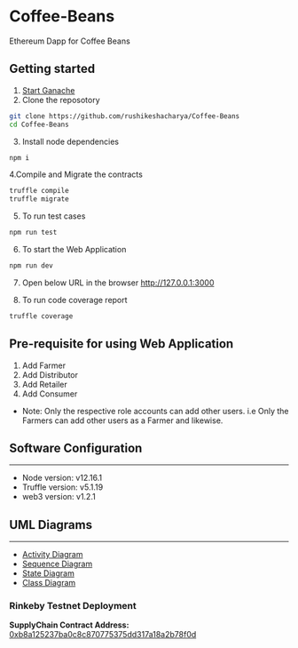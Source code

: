 # Coffee-Beans

Ethereum Dapp for Coffee Beans

## Getting started

1. [Start Ganache](https://www.trufflesuite.com/docs/ganache/quickstart)
2. Clone the reposotory

```bash
git clone https://github.com/rushikeshacharya/Coffee-Beans
cd Coffee-Beans
```

3. Install node dependencies

```bash
npm i
```

4.Compile and Migrate the contracts

```bash
truffle compile
truffle migrate
```

5. To run test cases

```bash
npm run test
```

6. To start the Web Application

```bash
npm run dev
```

7. Open below URL in the browser
   http://127.0.0.1:3000

8. To run code coverage report

```bash
truffle coverage
```

## Pre-requisite for using Web Application

1. Add Farmer
2. Add Distributor
3. Add Retailer
4. Add Consumer

- Note: Only the respective role accounts can add other users. i.e Only the Farmers can add other users as a Farmer and likewise.

## Software Configuration

---

- Node version: v12.16.1
- Truffle version: v5.1.19
- web3 version: v1.2.1

## UML Diagrams

---

- [Activity Diagram](https://github.com/rushikeshacharya/Coffee-Beans/blob/master/docs/Activity.png)
- [Sequence Diagram](https://github.com/rushikeshacharya/Coffee-Beans/blob/master/docs/Sequence.png)
- [State Diagram](https://github.com/rushikeshacharya/Coffee-Beans/blob/master/docs/State.png)
- [Class Diagram](https://github.com/rushikeshacharya/Coffee-Beans/blob/master/docs/Class.png)

### Rinkeby Testnet Deployment

**SupplyChain Contract Address:** [0xb8a125237ba0c8c870775375dd317a18a2b78f0d](https://rinkeby.etherscan.io/address/0xb8a125237ba0c8c870775375dd317a18a2b78f0d)
